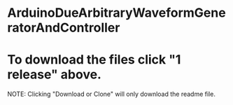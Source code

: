 # ArduinoDueArbitraryWaveformGeneratorAndController
# To download the files click "1 release" above. 
NOTE: Clicking "Download or Clone" will only download the readme file.
